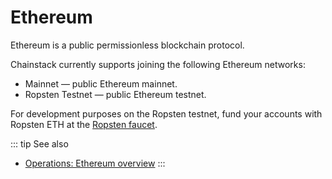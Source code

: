 # Ethereum

Ethereum is a public permissionless blockchain protocol.

Chainstack currently supports joining the following Ethereum networks:

* Mainnet — public Ethereum mainnet.
* Ropsten Testnet — public Ethereum testnet.

For development purposes on the Ropsten testnet, fund your accounts with Ropsten ETH at the [Ropsten faucet](https://faucet.ropsten.be/).

::: tip See also
* [Operations: Ethereum overview](/operations/ethereum-overview)
:::